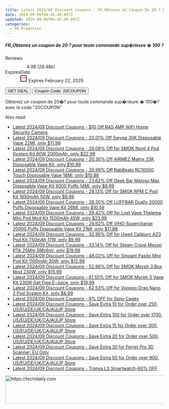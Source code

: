 ```yaml
---
title: Latest 2024/09 Discount Coupons - FR_Obtenez Un Coupon De 20 ? Pour Toute Commande Sup�rieure � 100 ?
date: 2024-09-05T04:45:49.097Z
updated: 2024-09-06T04:45:49.097Z
categories:
  - FR Promotion
---
```



<div class="max-w-4xl mx-auto grid grid-cols-1 lg:max-w-5xl lg:gap-x-20 lg:grid-cols-2">
  <div class="relative p-3 col-start-1 row-start-1 flex flex-col-reverse rounded-lg bg-gradient-to-t from-black/75 via-black/0 sm:bg-none sm:row-start-2 sm:p-0 lg:row-start-1">
    <h5 class="mt-1 text-lg font-semibold text-white sm:text-slate-900 md:text-2xl dark:sm:text-white">FR_Obtenez un coupon de 20 ? pour toute commande sup�rieure � 100 ?</h5>
  </div>
  
  <div class="col-start-1 col-end-3 row-start-1 grid gap-4 sm:mb-6 sm:grid-cols-4 lg:col-start-2 lg:row-span-6 lg:row-end-6 lg:mb-0 lg:gap-6">
    
  </div>
  <dl class="row-start-2 mt-4 flex items-center text-xs font-medium sm:row-start-3 sm:mt-1 md:mt-2.5 lg:row-start-2">
    <dt class="sr-only">Reviews</dt>
    <dd class="flex items-center text-indigo-600 dark:text-indigo-400">
      <svg width="24" height="24" fill="none" aria-hidden="true" class="mr-1 stroke-current dark:stroke-indigo-500">
        <path d="m12 5 2 5h5l-4 4 2.103 5L12 16l-5.103 3L9 14l-4-4h5l2-5Z" stroke-width="2" stroke-linecap="round" stroke-linejoin="round" />
      </svg>
      <span>4.98 <span class="font-normal text-slate-400">(28.48k)</span></span>
    </dd>
    <dt class="sr-only">ExpiresDate</dt>
    <dd class="flex items-center">
      <svg width="2" height="2" aria-hidden="true" fill="currentColor" class="mx-3 text-slate-300">
        <circle cx="1" cy="1" r="1" />
      </svg>
      <svg width="24" height="24" viewBox="0 0 24 24" fill="none" stroke="currentColor" stroke-width="2">
        <rect x="3" y="3" width="18" height="18" rx="2" fill="#fff" />
        <path d="M6 10L18 10" stroke="red" stroke-width="2" fill="none" />
        <path d="M10 6L10 18" stroke="#fff" stroke-width="2" fill="none" />
      </svg>
      Expires February 22, 2025    </dd>
  </dl>
  <div class="col-start-1 row-start-3 mt-4 self-center sm:col-start-2 sm:row-span-2 sm:row-start-2 sm:mt-0 lg:col-start-1 lg:row-start-3 lg:row-end-4 lg:mt-6">
    <button type="button" onClick="javascript:window.open(decodeURIComponent('https%3A%2F%2Fwww.shareasale.com%2Fu.cfm%3Fd%3D993074%26m%3D92020%26u%3D4338022'), '_blank');void(0);" class="rounded-lg bg-red-600 px-3 py-2 text-sm font-medium leading-6 text-white">GET DEAL</button>
    <button type="button" onClick="javascript:window.open(decodeURIComponent('https%3A%2F%2Fwww.shareasale.com%2Fu.cfm%3Fd%3D993074%26m%3D92020%26u%3D4338022'), '_blank');void(0);" class="border-dashed border-2 border-indigo-600 bg-green-100 text-sm leading-6 font-medium py-2 px-3 rounded-lg">Coupon Code: 20COUPON</button>
  </div>
  <p class="col-start-1 mt-4 text-sm leading-6 sm:col-span-2 lg:col-span-1 lg:row-start-4 lg:mt-6 dark:text-slate-400">
    Obtenez un coupon de 20�? pour toute commande sup�rieure � 100�? avec le code &quot;20COUPON&quot; 
  </p>
</div>
<span class="atpl-alsoreadstyle">Also read:</span>
<div><ul>
<li><a href="https://coupons.techidaily.com/coupon-1130505-share-64118-sale/"><u>Latest 2024/09 Discount Coupons - $10 Off R4S 4MP WiFi Home Security Camera</u></a></li>
<li><a href="https://coupons.techidaily.com/coupon-1155740-share-90958-sale/"><u>Latest 2024/09 Discount Coupons - 20.01% Off Swype 30K Disposable Vape 22Ml, only $11.99</u></a></li>
<li><a href="https://coupons.techidaily.com/coupon-729997-share-90958-sale/"><u>Latest 2024/09 Discount Coupons - 20.09% Off for SMOK Nord 4 Pod System Kit 80W 2000mAh, only $22.99</u></a></li>
<li><a href="https://coupons.techidaily.com/coupon-1155741-share-90958-sale/"><u>Latest 2024/09 Discount Coupons - 20.30% Off AiRMEZ Matrix 25K Disposable Vape Kit, only $10.99</u></a></li>
<li><a href="https://coupons.techidaily.com/coupon-1098452-share-90958-sale/"><u>Latest 2024/09 Discount Coupons - 20.99% Off RabBeats RC10000 Touch Disposable Vape 18Ml, only $10.88</u></a></li>
<li><a href="https://coupons.techidaily.com/coupon-1031865-share-90958-sale/"><u>Latest 2024/09 Discount Coupons - 23.62% Off Geek Bar Meloso Max Disposable Vape Kit 9000 Puffs 14Ml, only $8.99</u></a></li>
<li><a href="https://coupons.techidaily.com/coupon-1020003-share-90958-sale/"><u>Latest 2024/09 Discount Coupons - 28.13% Off for SMOK RPM C Pod Kit 1650mAh 50W, only $9.99</u></a></li>
<li><a href="https://coupons.techidaily.com/coupon-1099631-share-90958-sale/"><u>Latest 2024/09 Discount Coupons - 28.30% Off LUFFBAR Dually 20000 Puffs Disposable Vape Kit 26Ml, only $10.59</u></a></li>
<li><a href="https://coupons.techidaily.com/coupon-978833-share-90958-sale/"><u>Latest 2024/09 Discount Coupons - 29.42% Off for Lost Vape Thelema Mini Pod Mod Kit 1500mAh 45W, only $23.99</u></a></li>
<li><a href="https://coupons.techidaily.com/coupon-1105245-share-90958-sale/"><u>Latest 2024/09 Discount Coupons - 29.62% Off VIHO Supercharge 20000 Puffs Disposable Vape Kit 21Ml, only $11.88</u></a></li>
<li><a href="https://coupons.techidaily.com/coupon-1045986-share-90958-sale/"><u>Latest 2024/09 Discount Coupons - 32.95% Off for Uwell Caliburn AZ3 Pod Kit 750mAh 17W, only $9.99</u></a></li>
<li><a href="https://coupons.techidaily.com/coupon-985935-share-90958-sale/"><u>Latest 2024/09 Discount Coupons - 33.14% Off for Steam Crave Meson RTA 25Mm 5Ml/6ml, only $19.99</u></a></li>
<li><a href="https://coupons.techidaily.com/coupon-999107-share-90958-sale/"><u>Latest 2024/09 Discount Coupons - 48.02% Off for Smoant Pasito Mini Pod Kit 1100mAh 30W, only $12.99</u></a></li>
<li><a href="https://coupons.techidaily.com/coupon-1031220-share-90958-sale/"><u>Latest 2024/09 Discount Coupons - 52.96% Off for SMOK Morph 3 Box Mod 230W, only $15.99</u></a></li>
<li><a href="https://coupons.techidaily.com/coupon-1031222-share-90958-sale/"><u>Latest 2024/09 Discount Coupons - 61.55% Off for SMOK Morph 3 Vape Kit 230W Get Free E-Juice, only $19.99</u></a></li>
<li><a href="https://coupons.techidaily.com/coupon-851254-share-90958-sale/"><u>Latest 2024/09 Discount Coupons - 62.53% Off for Voopoo Drag Nano 2 Pod System Kit, only $8.99</u></a></li>
<li><a href="https://coupons.techidaily.com/coupon-1128746-share-110294-sale/"><u>Latest 2024/09 Discount Coupons - 8% OFF for Sony Cages</u></a></li>
<li><a href="https://coupons.techidaily.com/coupon-1121155-share-124834-sale/"><u>Latest 2024/09 Discount Coupons - Save Extra 10 for Order over 250, US/EU/DE/UK/CA/AU/JP Store</u></a></li>
<li><a href="https://coupons.techidaily.com/coupon-1121176-share-124834-sale/"><u>Latest 2024/09 Discount Coupons - Save Extra 100 for Order over 1700, US/EU/DE/UK/CA/AU/JP Store</u></a></li>
<li><a href="https://coupons.techidaily.com/coupon-1121156-share-124834-sale/"><u>Latest 2024/09 Discount Coupons - Save Extra 15 for Order over 300, US/EU/DE/UK/CA/AU/JP Store</u></a></li>
<li><a href="https://coupons.techidaily.com/coupon-1121164-share-124834-sale/"><u>Latest 2024/09 Discount Coupons - Save Extra 20 for Order over 500, US/EU/DE/UK/CA/AU/JP Store</u></a></li>
<li><a href="https://coupons.techidaily.com/coupon-1145696-share-124834-sale/"><u>Latest 2024/09 Discount Coupons - Save Extra 30 for Ferret Pro 3D Scanner, EU Only</u></a></li>
<li><a href="https://coupons.techidaily.com/coupon-1121175-share-124834-sale/"><u>Latest 2024/09 Discount Coupons - Save Extra 50 for Order over 900, US/EU/DE/UK/CA/AU/JP Store</u></a></li>
<li><a href="https://coupons.techidaily.com/coupon-1146290-share-93338-sale/"><u>Latest 2024/09 Discount Coupons - Tranya LS Smartwatch-60% OFF</u></a></li>
</ul></div>

<ins class="adsbygoogle"
      style="display:block"
      data-ad-client="ca-pub-7571918770474297"
      data-ad-slot="8358498916"
      data-ad-format="auto"
      data-full-width-responsive="true"></ins>
<!-- affiliate ads begin -->
<a href="https://aligracehair.sjv.io/c/5597632/2115951/19272" target="_top" id="2115951">
  <img src="//a.impactradius-go.com/display-ad/19272-2115951" border="0" alt="https://techidaily.com" width="728" height="90"/>
</a>
<img height="0" width="0" src="https://aligracehair.sjv.io/i/5597632/2115951/19272" style="position:absolute;visibility:hidden;" border="0" />
<!-- affiliate ads end -->